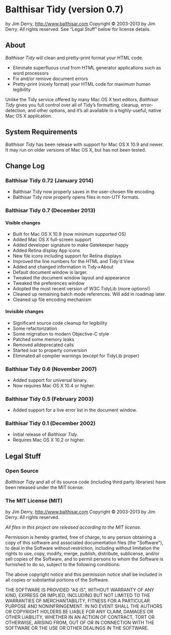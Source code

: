 ﻿Balthisar Tidy (version 0.7)
============================

by Jim Derry, <http://www.balthisar.com>
Copyright © 2003-2013 by Jim Derry. All rights reserved.
See “Legal Stuff” below for license details.


About
-----

_Balthisar Tidy_ will clean and pretty-print format your HTML code.

- Eliminate superfluous crud from HTML generator applications such as word processors
- Fix and/or remove document errors
- Pretty-print (nicely format) your HTML code for maximum human legibility

Unlike the Tidy service offered by many Mac OS X text editors, _Balthisar Tidy_ gives you full control over all of Tidy’s formatting, cleanup, error-detection, and other options, and it’s all available in a highly-useful, native Mac OS X application.


System Requirements
-------------------

_Balthisar Tidy_ has been release with support for Mac OS X 10.9 and newer. It may run on older versions of Mac OS X, but has not been tested.


Change Log
----------

### Balthisar Tidy 0.72 (January 2014)
- Balthisar Tidy now properly saves in the user-chosen file encoding.
- Balthisar Tidy now properly opens files in non-UTF formats.

### Balthisar Tidy 0.7 (December 2013)

#### Visible changes
- Built for Mac OS X 10.9 (now minimum supported OS)
- Added Mac OS X full-screen support
- Added developer signature to make Gatekeeper happy
- Added Retina display App icons
- New file icons including support for Retina displays
- Improved the line numbers for the HTML and Tidy'd View
- Added and changed information in Tidy->About
- Default document window is larger.
- Tweaked the document window layout and appearance
- Tweaked the preferences window
- Adopted the most recent version of W3C TidyLib (more options!)
- Cleaned up remaining batch mode references. Will add in roadmap later.
- Cleaned up file encoding mechanism

#### Invisible changes
- Significant source code cleanup for legibility
- Some refactorization
- Some migrration to modern Objective-C style
- Patched some memory leaks
- Removed alldeprecated calls
- Started ivar to property conversion
- Eliminated all compiler warnings (except for TidyLib proper)


### Balthisar Tidy 0.6 (November 2007)

- Added support for universal binary.
- Now requires Mac OS X 10.4 or higher.

### Balthisar Tidy 0.5 (February 2003)

- Added support for a live error list in the document window.

### Balthisar Tidy 0.1 (December 2002)

- Initial release of _Balthisar Tidy_.
- Requires Mac OS X 10.2 or higher.


Legal Stuff
-----------

### Open Source

_Balthisar Tidy_ and all of its source code (including third party libraries) have been released under the MIT license.

### The MIT License (MIT)

by Jim Derry, <http://www.balthisar.com>
Copyright © 2003-2013 by Jim Derry. All rights reserved.

*All files in this project are released according to the MIT license.*

Permission is hereby granted, free of charge, to any person obtaining a copy of this software and associated documentation files (the "Software"), to deal in the Software without restriction, including without limitation the rights to use, copy, modify, merge, publish, distribute, sublicense, and/or sell copies of the Software, and to permit persons to whom the Software is furnished to do so, subject to the following conditions:

The above copyright notice and this permission notice shall be included in all copies or substantial portions of the Software.

THE SOFTWARE IS PROVIDED "AS IS", WITHOUT WARRANTY OF ANY KIND, EXPRESS OR IMPLIED, INCLUDING BUT NOT LIMITED TO THE WARRANTIES OF MERCHANTABILITY, FITNESS FOR A PARTICULAR PURPOSE AND NONINFRINGEMENT. IN NO EVENT SHALL THE AUTHORS OR COPYRIGHT HOLDERS BE LIABLE FOR ANY CLAIM, DAMAGES OR OTHER LIABILITY, WHETHER IN AN ACTION OF CONTRACT, TORT OR OTHERWISE, ARISING FROM, OUT OF OR IN CONNECTION WITH THE SOFTWARE OR THE USE OR OTHER DEALINGS IN THE SOFTWARE.
